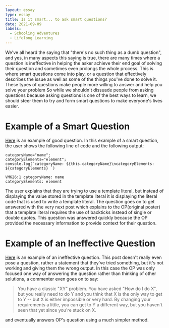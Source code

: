 ```yaml
---
layout: essay
type: essay
title: Is it smart... to ask smart questions?
date: 2021-09-09
labels:
  - Schooling Adventures
  - Lifelong Learning
---
```


We've all heard the saying that "there's no such thing as a dumb question", and yes, in many aspects this saying is true, there are many times where a question is ineffective in helping the asker achieve their end goal of solving their question and sometimes even prolongs the whole process. This is where smart questions come into play, or a question that effectively describes the issue as well as some of the things you've done to solve it. These types of questions make people more willing to answer and help you solve your problem So while we shouldn't dissuade people from asking questions because asking questions is one of the best ways to learn, we should steer them to try and form smart questions to make everyone's lives easier.

# Example of a Smart Question
[Here](https://stackoverflow.com/questions/37245679/ecmascript-template-literals-like-some-string-are-not-working) is an example of good question. In this example of a smart question, the user shows the following line of code and the following output:

```
categoryName="name";
categoryElements="element";
console.log(`categoryName: ${this.categoryName}\ncategoryElements: ${categoryElements} `) 
```
```
VM626:1 categoryName: name 
categoryElements: element
```
The user explains that they are trying to use a template literal, but instead of displaying the value stored in the template literal it is displaying the literal code that is used to write a template literal. The question goes on to get answered with the very next post which explains to the OP(original poster) that a template literal requires the use of backticks instead of single or double quotes. This question was answered quickly because the OP provided the necessary information to provide context for their question.

# Example of an Ineffective Question
[Here](https://stackoverflow.com/questions/42384565/return-json-object-with-duplicate-keys-using-c-sharp) is an example of an ineffective question. This post doesn't really even pose a question, rather a statement that they've tried something, but it's not working and giving them the wrong output. In this case the OP was only focused one way of answering the question rather than thinking of other solutions, a commenter even goes on to say: 
> You have a classic "XY" problem. You have asked "How do I do X", but you really need to do Y and you think that X is the only way to get to Y -- but X is either impossible or very hard. By changing your requirements a little, you can get to Y a different way, but you haven't seen that yet since you're stuck on X.

and eventually answers OP's question using a much simpler method.



